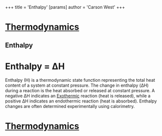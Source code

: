 +++
 title = 'Enthalpy'
[params]
	author = 'Carson West'
+++
# [Thermodynamics](./../thermodynamics/)

## Enthalpy
# **Enthalpy = ΔH**

Enthalpy (H) is a thermodynamic state function representing the total heat content of a system at constant pressure.  The change in enthalpy (ΔH) during a reaction is the heat absorbed or released at constant pressure.  A negative ΔH indicates an [Exothermic](./../exothermic/) reaction (heat is released), while a positive ΔH indicates an endothermic reaction (heat is absorbed).  Enthalpy changes are often determined experimentally using calorimetry.

# [Thermodynamics](./../thermodynamics/)